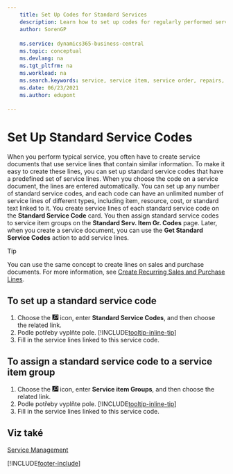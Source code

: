 ```yaml
---
    title: Set Up Codes for Standard Services
    description: Learn how to set up codes for regularly performed service activities with a predefined set of service lines.
    author: SorenGP

    ms.service: dynamics365-business-central
    ms.topic: conceptual
    ms.devlang: na
    ms.tgt_pltfrm: na
    ms.workload: na
    ms.search.keywords: service, service item, service order, repairs, maintenance
    ms.date: 06/23/2021
    ms.author: edupont

---
```


# Set Up Standard Service Codes

When you perform typical service, you often have to create service documents that use service lines that contain similar information. To make it easy to create these lines, you can set up standard service codes that have a predefined set of service lines. When you choose the code on a service document, the lines are entered automatically. You can set up any number of standard service codes, and each code can have an unlimited number of service lines of different types, including item, resource, cost, or standard text linked to it. You create service lines of each standard service code on the **Standard Service Code** card. You then assign standard service codes to service item groups on the **Standard Serv. Item Gr. Codes** page. Later, when you create a service document, you can use the **Get Standard Service Codes** action to add service lines.

> [!Tip]
> You can use the same concept to create lines on sales and purchase documents. For more information, see [Create Recurring Sales and Purchase Lines](sales-how-work-standard-lines.md).

## To set up a standard service code

1. Choose the ![Lightbulb that opens the Tell Me feature.](media/ui-search/search_small.png "Tell me what you want to do") icon, enter **Standard Service Codes**, and then choose the related link.
2. Podle potřeby vyplňte pole. [!INCLUDE[tooltip-inline-tip](includes/tooltip-inline-tip_md.md)]
3. Fill in the service lines linked to this service code.

## To assign a standard service code to a service item group

1. Choose the ![Lightbulb that opens the Tell Me feature.](media/ui-search/search_small.png "Tell me what you want to do") icon, enter **Service item Groups**, and then choose the related link.
2. Podle potřeby vyplňte pole. [!INCLUDE[tooltip-inline-tip](includes/tooltip-inline-tip_md.md)]
3. Fill in the service lines linked to this service code.

## Viz také

[Service Management](service-service.md)

[!INCLUDE[footer-include](includes/footer-banner.md)]